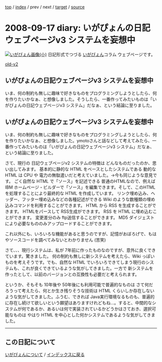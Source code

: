 [top](https://igapyon.github.io/diary/) 
 / [index](https://igapyon.github.io/diary/2008/index.html) 
 / prev 
 / next 
 / [target](https://igapyon.github.io/diary/2008/ig080917.html) 
 / [source](https://github.com/igapyon/diary/blob/gh-pages/2008/ig080917.html.src.md) 

2008-09-17 diary: いがぴょんの日記ウェブページv3 システムを妄想中
=====================================================================================================
[![いがぴょん画像(小)](https://igapyon.github.io/diary/images/iga200306s.jpg "いがぴょん")](https://igapyon.github.io/diary/memo/memoigapyon.html) 日記形式でつづる [いがぴょん](https://igapyon.github.io/diary/memo/memoigapyon.html)コラム ウェブページです。

[old-v2](ig080917-orig.html)

## いがぴょんの日記ウェブページv3 システムを妄想中

いま、何の制約も無しに趣味で好きなものをプログラミングしようとしたら、何を作りたいかなぁ、と想像しました。そうしたら、一番作ってみたいものは「いがぴょんの日記ウェブページv3 システム」だなぁ、という結論に至りました。






## いがぴょんの日記ウェブページv3 システムを妄想中


いま、何の制約も無しに趣味で好きなものをプログラミングしようとしたら、何を作りたいかなぁ、と想像しました。ymotoさんと話などして考えてみたら、一番作ってみたいものは「いがぴょんの日記ウェブページv3
システム」だなぁ、という結論に至りました。

さて、現行の 日記ウェブページv2 システムの特徴は どんなものだったのか、思い出してみます。
基本的に静的な HTML をベースとしたシステムである
  動的な HTML は CPU や 電力の無駄遣いだと考えていました。→今も同じような意見です。
  ごく自然な HTML で「ソース」を記述できる
  普通のHTMLなので、例えば IBM ホームページ・ビルダーで「ソース」を編集できます。そして、このHTMLを処理することにより最終的な HTML
  を作成しています。
  リンク埋め込み、ヘッダー、フッター埋め込みなどの各種記述ができる
  Wiki のような数種類の埋め込みコマンドを利用することができます。
  HTML から RSS を生成することができます。
  HTMLをパースして RSS生成ができます。
  RSS を HTML に埋め込むことができます。
  変更差分のみ ftp送信することができます。
  MD5 ダイジェストにより必要なもののみアップロードすることができます。


これ以外にも、いろいろな機能があると思うのですが、記憶がおぼろげで、もはやソースコードを調べてみないとわかりません (苦笑)

さて、、、現行システムは、私が 7年前に作ったものなのですが、意外に良くできています。驚きました。
何の制約も無しに新システムを考えたら、Wiki っぽいものを考えそうです。でも、自然な HTML でいろいろできてしまう現行のシステムも、これが良くできているような気がしてきました。一方で
新システムを作ったとして、以前のバージョンとの互換性も必要だと考えられます。

というか、そもそも 10年後や 50年後にも利用可能で普遍的なものは さて何だろうって考えたら、何とか生き残りそうな技術は HTML くらいしか存在しないような気がしてきました。ふうむ、できれば
Java実行環境なるものも、普遍的に存在し続けて欲しいという願望はありますけれどもね…。すると、中間的なシステムが何であるか、あるいは何で実装されているかどうかはさておき、選択可能なものは
やはり HTML を中心とした何かシステムであるような気がしてきました。


----------------------------------------------------------------------------------------------------

## この日記について
[いがぴょんについて](https://igapyon.github.io/diary/memo/memoigapyon.html) / [インデックスに戻る](https://igapyon.github.io/diary/idxall.html)
